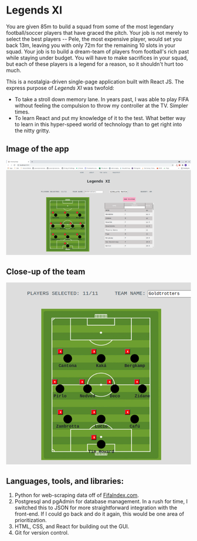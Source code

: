 # Legends XI

You are given 85m to build a squad from some of the most legendary football/soccer players that have graced the pitch. Your job is not merely to select the best players -- Pele, the most expensive player, would set you back 13m, leaving you with only 72m for the remaining 10 slots in your squad. Your job is to build a dream-team of players from football's rich past while staying under budget. You will have to make sacrifices in your squad, but each of these players is a legend for a reason, so it shouldn't hurt too much.

This is a nostalgia-driven single-page application built with React JS. The express purpose of *Legends XI* was twofold:
* To take a stroll down memory lane. In years past, I was able to play FIFA without feeling the compulsion to throw my controller at the TV. Simpler times.
* To learn React and put my knowledge of it to the test. What better way to learn in this hyper-speed world of technology than to get right into the nitty gritty.

## Image of the app
![Image of Legends XI](/public/Goldtrotters.png)

## Close-up of the team
![Image of my team, Goldtrotters](/public/Goldtrotters-team.png)


## Languages, tools, and libraries:
1. Python for web-scraping data off of [FifaIndex.com](https://www.fifaindex.com/players/fifa05_1/?order_by=overallrating&order=0).
2. Postgresql and pgAdmin for database management. In a rush for time, I switched this to JSON for more straightforward integration with the front-end. If I could go back and do it again, this would be one area of prioritization.
3. HTML, CSS, and React for building out the GUI.
4. Git for version control.

